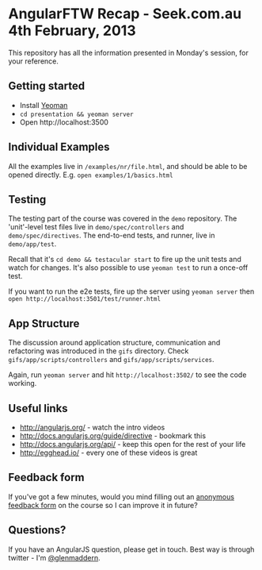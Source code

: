 # AngularFTW Recap - Seek.com.au 4th February, 2013

This repository has all the information presented in Monday's session, for your reference.

## Getting started

- Install [Yeoman](http://yeoman.io/)
- `cd presentation && yeoman server`
- Open http://localhost:3500

## Individual Examples

All the examples live in `/examples/nr/file.html`, and should be able to be opened directly.
E.g. `open examples/1/basics.html`

## Testing

The testing part of the course was covered in the `demo` repository.
The 'unit'-level test files live in `demo/spec/controllers` and `demo/spec/directives`.
The end-to-end tests, and runner, live in `demo/app/test`.

Recall that it's `cd demo && testacular start` to fire up the unit tests and watch for changes.
It's also possible to use `yeoman test` to run a once-off test.

If you want to run the e2e tests, fire up the server using `yeoman server` then `open http://localhost:3501/test/runner.html`

## App Structure

The discussion around application structure, communication and refactoring was introduced in the `gifs` directory.
Check `gifs/app/scripts/controllers` and `gifs/app/scripts/services`.

Again, run `yeoman server` and hit `http://localhost:3502/` to see the code working.

## Useful links

- http://angularjs.org/ - watch the intro videos
- http://docs.angularjs.org/guide/directive - bookmark this
- http://docs.angularjs.org/api/ - keep this open for the rest of your life
- http://egghead.io/ - every one of these videos is great

## Feedback form

If you've got a few minutes, would you mind filling out an [anonymous feedback form](https://docs.google.com/forms/d/1wuMNeQyPQZW9mZKsZTEtAbY6_6mkQq_RMdWptcqavLk/viewform)
on the course so I can improve it in future?

## Questions?

If you have an AngularJS question, please get in touch. Best way is through twitter - I'm [@glenmaddern](http://twitter.com/glenmaddern).

